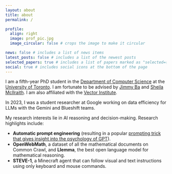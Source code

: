 ```yaml
---
layout: about
title: about
permalink: /

profile:
  align: right
  image: prof_pic.jpg
  image_circular: false # crops the image to make it circular

news: false # includes a list of news items
latest_posts: false # includes a list of the newest posts
selected_papers: true # includes a list of papers marked as "selected={true}"
social: true # includes social icons at the bottom of the page
---
```


I am a fifth-year PhD student in the [Department of Computer Science](https://web.cs.toronto.edu/) at the [University of Toronto](https://www.utoronto.ca/). I am fortunate to be advised by [Jimmy Ba](https://jimmylba.github.io/) and [Sheila McIlraith](https://www.cs.toronto.edu/~sheila/). I am also affiliated with the [Vector Institute](https://vectorinstitute.ai/).

In 2023, I was a student researcher at Google working on data efficiency for LLMs with the Gemini and Blueshift teams.

My research interests lie in AI reasoning and decision-making. Research highlights include:

- **Automatic prompt engineering** (resulting in a popular [prompting trick that gives insight into the psychology of GPT](https://twitter.com/karpathy/status/1624847051426234368)).
- **OpenWebMath**, a dataset of all the mathematical documents on Common Crawl, and **Llemma**, the best open language model for mathematical reasoning.
- **STEVE-1**, a Minecraft agent that can follow visual and text instructions using only keyboard and mouse commands.
